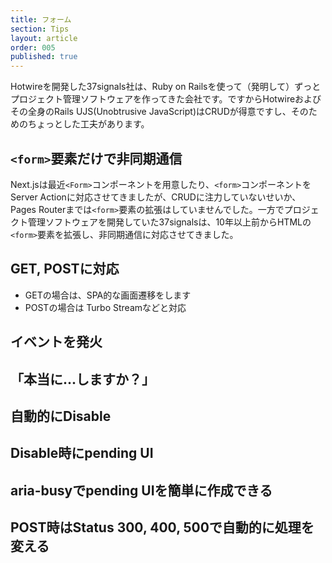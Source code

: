 ```yaml
---
title: フォーム
section: Tips
layout: article
order: 005
published: true
---
```


Hotwireを開発した37signals社は、Ruby on Railsを使って（発明して）ずっとプロジェクト管理ソフトウェアを作ってきた会社です。ですからHotwireおよびその全身のRails UJS(Unobtrusive JavaScript)はCRUDが得意ですし、そのためのちょっとした工夫があります。

## `<form>`要素だけで非同期通信

Next.jsは最近`<Form>`コンポーネントを用意したり、`<form>`コンポーネントをServer Actionに対応させてきましたが、CRUDに注力していないせいか、Pages Routerまでは`<form>`要素の拡張はしていませんでした。一方でプロジェクト管理ソフトウェアを開発していた37signalsは、10年以上前からHTMLの`<form>`要素を拡張し、非同期通信に対応させてきました。

## GET, POSTに対応

* GETの場合は、SPA的な画面遷移をします
* POSTの場合は Turbo Streamなどと対応

## イベントを発火

## 「本当に...しますか？」

## 自動的にDisable

## Disable時にpending UI

## aria-busyでpending UIを簡単に作成できる

## POST時はStatus 300, 400, 500で自動的に処理を変える
